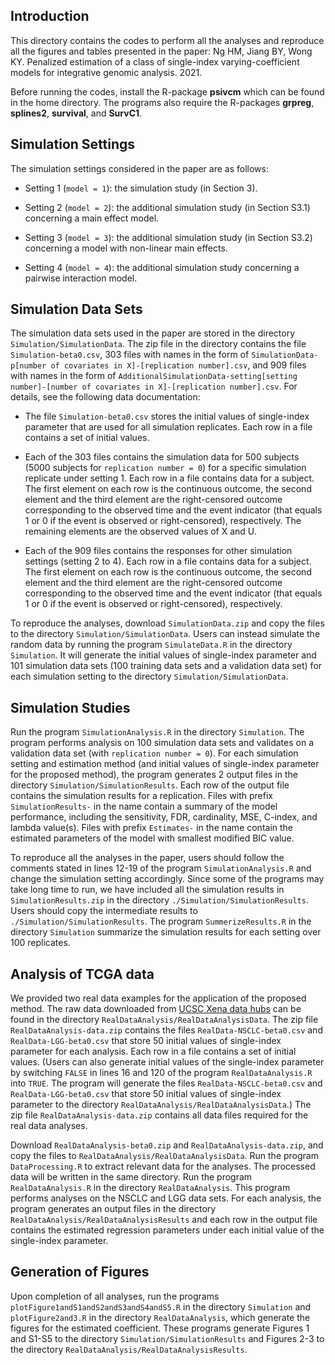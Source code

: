 ## Introduction
This directory contains the codes to perform all the analyses and reproduce all the figures and tables presented in the paper: Ng HM, Jiang BY, Wong KY. Penalized estimation of a class of single-index varying-coefficient models for integrative genomic analysis. 2021.

Before running the codes, install the R-package **psivcm** which can be found in the home directory. The programs also require the R-packages  **grpreg**, **splines2**, **survival**, and **SurvC1**.

## Simulation Settings
The simulation settings considered in the paper are as follows:

* Setting 1 (`model = 1`): the simulation study (in Section 3).

* Setting 2 (`model = 2`): the additional simulation study (in Section S3.1) concerning a main effect model.

* Setting 3 (`model = 3`): the additional simulation study (in Section S3.2) concerning a model with non-linear main effects.

* Setting 4 (`model = 4`): the additional simulation study concerning a pairwise interaction model.


## Simulation Data Sets
The simulation data sets used in the paper are stored in the directory `Simulation/SimulationData`. The zip file in the directory contains the file `Simulation-beta0.csv`, 303 files with names in the form of `SimulationData-p[number of covariates in X]-[replication number].csv`, and 909 files with names in the form of `AdditionalSimulationData-setting[setting number]-[number of covariates in X]-[replication number].csv`. For details, see the following data documentation:

* The file `Simulation-beta0.csv` stores the initial values of single-index parameter that are used for all simulation replicates. Each row in a file contains a set of initial values.

* Each of the 303 files contains the simulation data for 500 subjects (5000 subjects for `replication number = 0`) for a specific simulation replicate under setting 1. Each row in a file contains data for a subject. The first element on each row is the continuous outcome, the second element and the third element are the right-censored outcome corresponding to the observed time and the event indicator (that equals 1 or 0 if the event is observed or right-censored), respectively. The remaining elements are the observed values of X and U. 

* Each of the 909 files contains the responses for other simulation settings (setting 2 to 4). Each row in a file contains data for a subject. The first element on each row is the continuous outcome, the second element and the third element are the right-censored outcome corresponding to the observed time and the event indicator (that equals 1 or 0 if the event is observed or right-censored), respectively. 

To reproduce the analyses, download `SimulationData.zip` and copy the files to the directory `Simulation/SimulationData`. Users can instead simulate the random data by running the program `SimulateData.R` in the directory `Simulation`. It will generate the initial values of single-index parameter and 101 simulation data sets (100 training data sets and a validation data set) for each simulation setting to the directory `Simulation/SimulationData`.


## Simulation Studies

Run the program `SimulationAnalysis.R` in the directory `Simulation`. The program performs analysis on 100 simulation data sets and validates on a validation data set (with `replication number = 0`). For each simulation setting and estimation method (and initial values of single-index parameter for the proposed method), the program generates 2 output files in the directory `Simulation/SimulationResults`. Each row of the output file contains the simulation results for a replication. Files with prefix `SimulationResults-` in the name contain a summary of the model performance, including the sensitivity, FDR, cardinality, MSE, C-index, and lambda value(s). Files with prefix `Estimates-` in the name contain the estimated parameters of the model with smallest modified BIC value.

To reproduce all the analyses in the paper, users should follow the comments stated in lines 12-19 of the program `SimulationAnalysis.R` and change the simulation setting accordingly. Since some of the programs may take long time to run, we have included all the simulation results in `SimulationResults.zip` in the directory `./Simulation/SimulationResults`. Users should copy the intermediate results to `./Simulation/SimulationResults`. The program `SummerizeResults.R` in the directory `Simulation` summarize the simulation results for each setting over 100 replicates.


## Analysis of TCGA data

We provided two real data examples for the application of the proposed method. The raw data downloaded from [UCSC Xena data hubs](https://xena.ucsc.edu) can be found in the directory `RealDataAnalysis/RealDataAnalysisData`. The zip file `RealDataAnalysis-data.zip` contains the files `RealData-NSCLC-beta0.csv` and `RealData-LGG-beta0.csv` that store 50 initial values of single-index parameter for each analysis. Each row in a file contains a set of initial values. (Users can also generate initial values of the single-index parameter by switching `FALSE` in lines 16 and 120 of the program `RealDataAnalysis.R` into `TRUE`. The program will generate the files `RealData-NSCLC-beta0.csv` and `RealData-LGG-beta0.csv` that store 50 initial values of single-index parameter to the directory `RealDataAnalysis/RealDataAnalysisData`.)  The zip file `RealDataAnalysis-data.zip` contains all data files required for the real data analyses.

Download `RealDataAnalysis-beta0.zip` and `RealDataAnalysis-data.zip`, and copy the files to `RealDataAnalysis/RealDataAnalysisData`. Run the program `DataProcessing.R` to extract relevant data for the analyses. The processed data will be written in the same directory. Run the program `RealDataAnalysis.R` in the directory `RealDataAnalysis`. This program performs analyses on the NSCLC and LGG data sets. For each analysis, the program generates an output files in the directory `RealDataAnalysis/RealDataAnalysisResults` and each row in the output file contains the estimated regression parameters under each initial value of the single-index parameter.


## Generation of Figures

Upon completion of all analyses, run the programs `plotFigure1andS1andS2andS3andS4andS5.R` in the directory `Simulation` and `plotFigure2and3.R` in the directory `RealDataAnalysis`, which generate the figures for the estimated coefficient. These programs generate Figures 1 and S1-S5 to the directory `Simulation/SimulationResults` and Figures 2-3 to the directory `RealDataAnalysis/RealDataAnalysisResults`.
